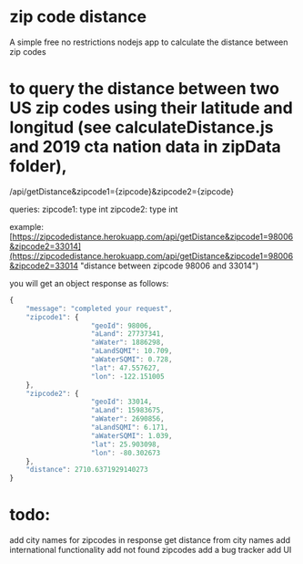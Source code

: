 # zip code distance
A simple free no restrictions nodejs app to calculate the distance between zip codes

# to query the distance between two US zip codes using their latitude and longitud (see calculateDistance.js and 2019 cta nation data in zipData folder), 
/api/getDistance&zipcode1={zipcode}&zipcode2={zipcode}

queries:
zipcode1: type int 
zipcode2: type int

example:
[https://zipcodedistance.herokuapp.com/api/getDistance&zipcode1=98006&zipcode2=33014](https://zipcodedistance.herokuapp.com/api/getDistance&zipcode1=98006&zipcode2=33014 "distance between zipcode 98006 and 33014")

you will get an object response as follows:
```javascript
{
    "message": "completed your request",
    "zipcode1": {
                    "geoId": 98006,
                    "aLand": 27737341,
                    "aWater": 1886298,
                    "aLandSQMI": 10.709,
                    "aWaterSQMI": 0.728,
                    "lat": 47.557627,
                    "lon": -122.151005
    },
    "zipcode2": {
                    "geoId": 33014,
                    "aLand": 15983675,
                    "aWater": 2690856,
                    "aLandSQMI": 6.171,
                    "aWaterSQMI": 1.039,
                    "lat": 25.903098,
                    "lon": -80.302673
    },
    "distance": 2710.6371929140273
}
```


# todo:
add city names for zipcodes in response
get distance from city names
add international functionality
add not found zipcodes
add a bug tracker
add UI

